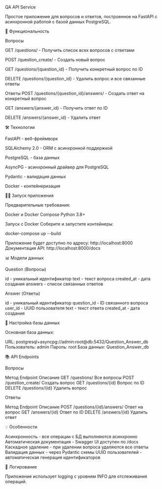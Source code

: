 QA API Service

Простое приложение для вопросов и ответов, построенное на FastAPI с асинхронной работой с базой данных PostgreSQL.

🚀 Функциональность

Вопросы


GET /questions/ - Получить список всех вопросов с ответами

POST /question_create/ - Создать новый вопрос

GET /questions/{question_id} - Получить конкретный вопрос по ID

DELETE /questions/{question_id} - Удалить вопрос и все связанные ответы

Ответы
POST /questions/{question_id}/answers/ - Создать ответ на конкретный вопрос

GET /answers/{answer_id} - Получить ответ по ID

DELETE /answers/{answer_id} - Удалить ответ


🛠 Технологии


FastAPI - веб-фреймворк

SQLAlchemy 2.0 - ORM с асинхронной поддержкой

PostgreSQL - база данных

AsyncPG - асинхронный драйвер для PostgreSQL

Pydantic - валидация данных

Docker - контейнеризация


🏃‍♂️ Запуск приложения


Предварительные требования:

Docker и Docker Compose
Python 3.8+

Запуск с Docker
Соберите и запустите контейнеры:

docker-compose up --build

Приложение будет доступно по адресу: http://localhost:8000
Документация API: http://localhost:8000/docs

📊 Модели данных


Question (Вопросы)

id - уникальный идентификатор
text - текст вопроса
created_at - дата создания
answers - список связанных ответов

Answer (Ответы)

id - уникальный идентификатор
question_id - ID связанного вопроса
user_id - UUID пользователя
text - текст ответа
created_at - дата создания

🔧 Настройка базы данных


Основная база данных:

URL: postgresql+asyncpg://admin:root@db:5432/Question_Answer_db
Пользователь: admin
Пароль: root
База данных: Question_Answer_db

📚 API Endpoints


Вопросы

Метод	Endpoint	Описание
GET	/questions/	Все вопросы
POST	/question_create/	Создать вопрос
GET	/questions/{id}	Вопрос по ID
DELETE	/questions/{id}	Удалить вопрос

Ответы

Метод	Endpoint	Описание
POST	/questions/{id}/answers/	Ответ на вопрос
GET	/answers/{id}	Ответ по ID
DELETE	/answers/{id}	Удалить ответ

💡 Особенности


Асинхронность - все операции с БД выполняются асинхронно
Автоматическая документация - Swagger UI доступен по /docs
Каскадное удаление - при удалении вопроса удаляются все ответы
Валидация данных - через Pydantic схемы
UUID пользователей - автоматическая генерация идентификаторов

🐛 Логирование


Приложение использует logging с уровнем INFO для отслеживания операций.
